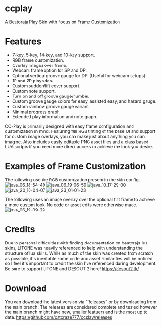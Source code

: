# ccplay
A Beatoraja Play Skin with Focus on Frame Customization

# Features
* 7-key, 5-key, 14-key, and 10-key support.
* RGB frame customization.
* Overlay images over frame.
* Webcam frame option for SP and DP.
* Optional vertical groove gauge for DP. (Useful for webcam setups)
* 1P and 2P playsides.
* Custom sudden/lift cover support.
* Custom note support.
* Turn on and off groove gauge/number.
* Custom groove gauge colors for easy, assisted easy, and hazard gauge.
* Custom rainbow groove gauge variant.
* Minimal progress graph.
* Extended play information and note graph.

CC-Play is primarily designed with easy frame configuration and customization in mind. Featuring full RGB tinting of the base UI and support for custom image overlays, you can make just about anything you can imagine. Also includes easily editable PNG asset files and a class based LUA scripts if you need more direct access to achieve the look you desire.

# Examples of Frame Customization
The following use the RGB customization present in the skin config.
![java_06_18-54-49](https://github.com/catcraze777/ccplay/assets/52767118/2062704e-413f-47bc-8a30-75d7fe3cb717)
![java_06_19-06-59](https://github.com/catcraze777/ccplay/assets/52767118/552cb206-a33a-4d1b-9a20-862cc29c0c53)
![java_10_17-29-00](https://github.com/catcraze777/ccplay/assets/52767118/ca4860d1-e5a9-431a-a2db-316f29996b45)
![java_20_16-04-07](https://github.com/catcraze777/ccplay/assets/52767118/f9dfeccb-4c8f-4656-8634-1b124fc5a287)
![java_23_01-01-23](https://github.com/catcraze777/ccplay/assets/52767118/371a7f78-e2c8-4ce0-80f5-6e7c8b857161)

The following uses an image overlay over the optional flat frame to achieve a more custom look. No code or asset edits were otherwise made.
![java_06_19-09-29](https://github.com/catcraze777/ccplay/assets/52767118/9a81e72c-f87f-49d7-828c-3f27580bdff0)

# Credits
Due to personal difficulties with finding documentation on beatoraja lua skins, LITONE was heavily referenced to help with understanding the structure of lua skins. While as much of the skin was created from scratch as possible, it's inevitable some code and asset similarities will be noticed, so I feel it's important to credit the skin I've referenced during development. Be sure to support LITONE and DESOUT 2 here! https://desout2.tk/

# Download
You can download the latest version via "Releases" or by downloading from the main branch.
The releases are considered complete and tested however the main branch might have new, smaller featuers and is the most up to date.
https://github.com/catcraze777/ccplay/releases

